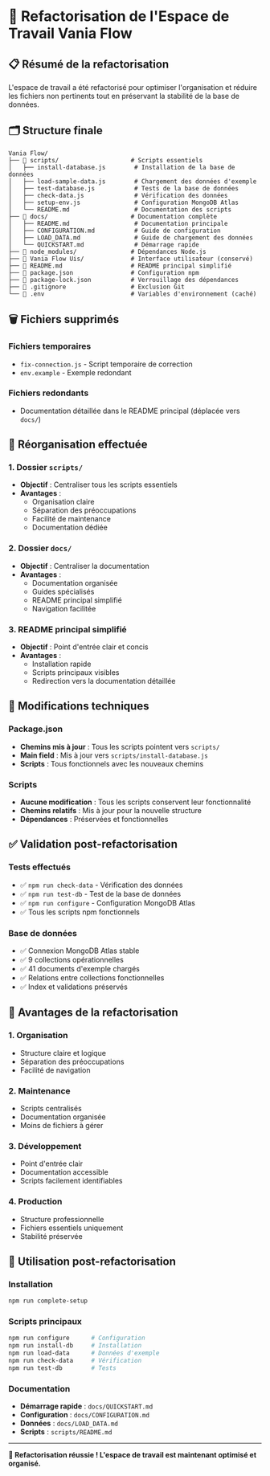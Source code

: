 # 🔄 Refactorisation de l'Espace de Travail Vania Flow

## 📋 Résumé de la refactorisation

L'espace de travail a été refactorisé pour optimiser l'organisation et réduire les fichiers non pertinents tout en préservant la stabilité de la base de données.

## 🗂️ Structure finale

```
Vania Flow/
├── 📁 scripts/                    # Scripts essentiels
│   ├── install-database.js        # Installation de la base de données
│   ├── load-sample-data.js        # Chargement des données d'exemple
│   ├── test-database.js           # Tests de la base de données
│   ├── check-data.js              # Vérification des données
│   ├── setup-env.js               # Configuration MongoDB Atlas
│   └── README.md                  # Documentation des scripts
├── 📁 docs/                       # Documentation complète
│   ├── README.md                  # Documentation principale
│   ├── CONFIGURATION.md           # Guide de configuration
│   ├── LOAD_DATA.md               # Guide de chargement des données
│   └── QUICKSTART.md              # Démarrage rapide
├── 📁 node_modules/               # Dépendances Node.js
├── 📁 Vania Flow Uis/             # Interface utilisateur (conservé)
├── 📄 README.md                   # README principal simplifié
├── 📄 package.json                # Configuration npm
├── 📄 package-lock.json           # Verrouillage des dépendances
├── 📄 .gitignore                  # Exclusion Git
└── 📄 .env                        # Variables d'environnement (caché)
```

## 🗑️ Fichiers supprimés

### Fichiers temporaires
- `fix-connection.js` - Script temporaire de correction
- `env.example` - Exemple redondant

### Fichiers redondants
- Documentation détaillée dans le README principal (déplacée vers `docs/`)

## 📁 Réorganisation effectuée

### 1. **Dossier `scripts/`**
- **Objectif** : Centraliser tous les scripts essentiels
- **Avantages** :
  - Organisation claire
  - Séparation des préoccupations
  - Facilité de maintenance
  - Documentation dédiée

### 2. **Dossier `docs/`**
- **Objectif** : Centraliser la documentation
- **Avantages** :
  - Documentation organisée
  - Guides spécialisés
  - README principal simplifié
  - Navigation facilitée

### 3. **README principal simplifié**
- **Objectif** : Point d'entrée clair et concis
- **Avantages** :
  - Installation rapide
  - Scripts principaux visibles
  - Redirection vers la documentation détaillée

## 🔧 Modifications techniques

### Package.json
- **Chemins mis à jour** : Tous les scripts pointent vers `scripts/`
- **Main field** : Mis à jour vers `scripts/install-database.js`
- **Scripts** : Tous fonctionnels avec les nouveaux chemins

### Scripts
- **Aucune modification** : Tous les scripts conservent leur fonctionnalité
- **Chemins relatifs** : Mis à jour pour la nouvelle structure
- **Dépendances** : Préservées et fonctionnelles

## ✅ Validation post-refactorisation

### Tests effectués
- ✅ `npm run check-data` - Vérification des données
- ✅ `npm run test-db` - Test de la base de données
- ✅ `npm run configure` - Configuration MongoDB Atlas
- ✅ Tous les scripts npm fonctionnels

### Base de données
- ✅ Connexion MongoDB Atlas stable
- ✅ 9 collections opérationnelles
- ✅ 41 documents d'exemple chargés
- ✅ Relations entre collections fonctionnelles
- ✅ Index et validations préservés

## 🎯 Avantages de la refactorisation

### 1. **Organisation**
- Structure claire et logique
- Séparation des préoccupations
- Facilité de navigation

### 2. **Maintenance**
- Scripts centralisés
- Documentation organisée
- Moins de fichiers à gérer

### 3. **Développement**
- Point d'entrée clair
- Documentation accessible
- Scripts facilement identifiables

### 4. **Production**
- Structure professionnelle
- Fichiers essentiels uniquement
- Stabilité préservée

## 🚀 Utilisation post-refactorisation

### Installation
```bash
npm run complete-setup
```

### Scripts principaux
```bash
npm run configure      # Configuration
npm run install-db     # Installation
npm run load-data      # Données d'exemple
npm run check-data     # Vérification
npm run test-db        # Tests
```

### Documentation
- **Démarrage rapide** : `docs/QUICKSTART.md`
- **Configuration** : `docs/CONFIGURATION.md`
- **Données** : `docs/LOAD_DATA.md`
- **Scripts** : `scripts/README.md`

---

**🎉 Refactorisation réussie ! L'espace de travail est maintenant optimisé et organisé.** 